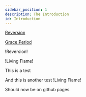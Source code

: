 ```yaml
---
sidebar_position: 1
description: The Introduction
id: Introduction
---
```


[Reversion](https://www.wowhead.com/spell=367364)

[Grace Period](https://www.wowhead.com/spell=376239)

!Reversion!

<WowheadLink spellShorthand='Living Flame' />

!Living Flame!

This is a test <WowheadLink spellShorthand='Living Flame' />

And this is another test !Living Flame!

Should now be on github pages